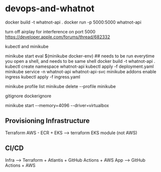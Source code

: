 # devops-and-whatnot

docker build -t whatnot-api .
docker run -p 5000:5000 whatnot-api

turn off airplay for interference on port 5000 https://developer.apple.com/forums/thread/682332

kubectl and minikube

minikube start
eval $(minikube docker-env) ## needs to be run everytime you open a shell, and needs to be same shell
docker build -t whatnot-api .
kubectl create namespace whatnot-api
kubectl apply -f deployment.yaml
minikube service -n whatnot-api whatnot-api-svc
minikube addons enable ingress
kubectl apply -f ingress.yaml

minikube profile list
minikube delete --profile minikube

gitignore
dockerignore

minikube start --memory=4096 --driver=virtualbox

## Provisioning Infrastructure

Terraform
AWS - ECR + EKS --> terraform EKS module (not AWS)

## CI/CD

Infra --> Terraform + Atlantis + GitHub Actions + AWS
App --> GitHub Actions + AWS
